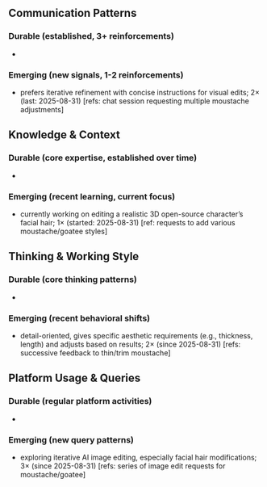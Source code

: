 ## Communication Patterns
### Durable (established, 3+ reinforcements)
- 

### Emerging (new signals, 1-2 reinforcements)
- prefers iterative refinement with concise instructions for visual edits; 2× (last: 2025-08-31) [refs: chat session requesting multiple moustache adjustments]

## Knowledge & Context
### Durable (core expertise, established over time)
- 

### Emerging (recent learning, current focus)
- currently working on editing a realistic 3D open-source character’s facial hair; 1× (started: 2025-08-31) [ref: requests to add various moustache/goatee styles]

## Thinking & Working Style
### Durable (core thinking patterns)
- 

### Emerging (recent behavioral shifts)
- detail-oriented, gives specific aesthetic requirements (e.g., thickness, length) and adjusts based on results; 2× (since 2025-08-31) [refs: successive feedback to thin/trim moustache]

## Platform Usage & Queries
### Durable (regular platform activities)
- 

### Emerging (new query patterns)
- exploring iterative AI image editing, especially facial hair modifications; 3× (since 2025-08-31) [refs: series of image edit requests for moustache/goatee]